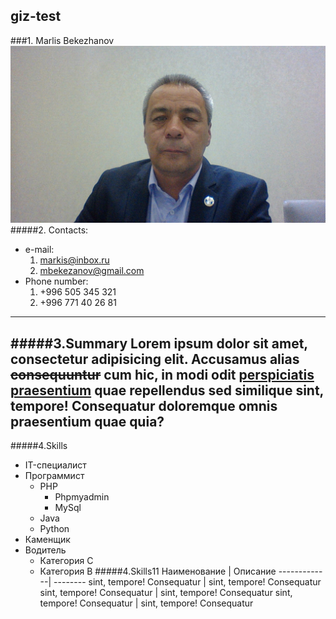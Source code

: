 ## giz-test
###1. Marlis Bekezhanov
![photo](./images/photo.jpg)
#####2. Contacts:
* e-mail:
    1. markis@inbox.ru
    1. mbekezanov@gmail.com
* Phone number:
    1. +996 505 345 321
    1. +996 771 40 26 81
 ---
 #####3.Summary
 Lorem ipsum dolor **sit amet**, consectetur adipisicing elit. 
 Accusamus alias <del>consequuntur</del> cum hic, in modi 
 odit [perspiciatis praesentium](http://nsu.kg) quae repellendus sed similique 
 sint, tempore! Consequatur doloremque omnis praesentium 
 quae quia?
 ---
 #####4.Skills
 * IT-специалист
 * Программист
    * PHP
        * Phpmyadmin
        * MySql
    * Java
    *   Python
 * Каменщик
 * Водитель
    * Категория С
    * Категория В
 #####4.Skills11
 Наименование | Описание
 -------------| --------
 sint, tempore! Consequatur | sint, tempore! Consequatur
 sint, tempore! Consequatur | sint, tempore! Consequatur
 sint, tempore! Consequatur | sint, tempore! Consequatur
   
